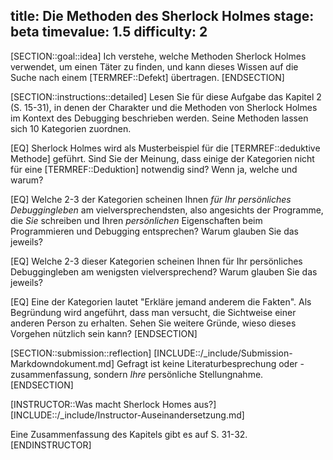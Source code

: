 title: Die Methoden des Sherlock Holmes
stage: beta
timevalue: 1.5
difficulty: 2
---
[SECTION::goal::idea]
Ich verstehe, welche Methoden Sherlock Holmes verwendet, um einen Täter zu finden, und
kann dieses Wissen auf die Suche nach einem [TERMREF::Defekt] übertragen.
[ENDSECTION]

[SECTION::instructions::detailed]
Lesen Sie für diese Aufgabe das Kapitel 2 (S. 15-31), in denen der Charakter und die Methoden von 
Sherlock Holmes im Kontext des Debugging beschrieben werden.
Seine Methoden lassen sich 10 Kategorien zuordnen.

[EQ] Sherlock Holmes wird als Musterbeispiel für die [TERMREF::deduktive Methode] geführt.
Sind Sie der Meinung, dass einige der Kategorien nicht für eine [TERMREF::Deduktion] notwendig sind?
Wenn ja, welche und warum?

[EQ] Welche 2-3 der Kategorien scheinen Ihnen _für Ihr persönliches Debuggingleben_
am vielversprechendsten, also angesichts der Programme, die _Sie_ schreiben und Ihren
_persönlichen_ Eigenschaften beim Programmieren und Debugging entsprechen?
Warum glauben Sie das jeweils?

[EQ] Welche 2-3 dieser Kategorien scheinen Ihnen für Ihr persönliches Debuggingleben
am wenigsten vielversprechend?
Warum glauben Sie das jeweils?

[EQ] Eine der Kategorien lautet "Erkläre jemand anderem die Fakten".
Als Begründung wird angeführt, dass man versucht, die Sichtweise einer anderen Person zu erhalten.
Sehen Sie weitere Gründe, wieso dieses Vorgehen nützlich sein kann?
[ENDSECTION]

[SECTION::submission::reflection]
[INCLUDE::/_include/Submission-Markdowndokument.md]
Gefragt ist keine Literaturbesprechung oder -zusammenfassung,
sondern _Ihre_ persönliche Stellungnahme.
[ENDSECTION]

[INSTRUCTOR::Was macht Sherlock Homes aus?]
[INCLUDE::/_include/Instructor-Auseinandersetzung.md]

Eine Zusammenfassung des Kapitels gibt es auf S. 31-32.
[ENDINSTRUCTOR]